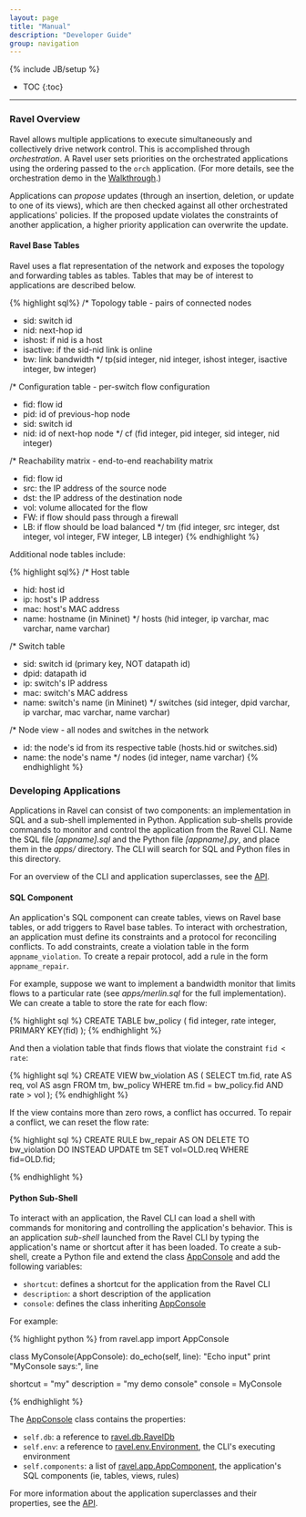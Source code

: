 ```yaml
---
layout: page
title: "Manual"
description: "Developer Guide"
group: navigation
---
```

{% include JB/setup %}

* TOC
{:toc}

-------------------------

### Ravel Overview
Ravel allows multiple applications to execute simultaneously and collectively drive network control.  This is accomplished through _orchestration_.  A Ravel user sets priorities on the orchestrated applications using the ordering passed to the `orch` application.  (For more details, see the orchestration demo in the [Walkthrough]({{site.url}}walkthrough#part-4-orchestration).)

Applications can _propose_ updates (through an insertion, deletion, or update to one of its views), which are then checked against all other orchestrated applications' policies.  If the proposed update violates the constraints of another application, a higher priority application can overwrite the update.

#### Ravel Base Tables

Ravel uses a flat representation of the network and exposes the topology and forwarding tables as tables.  Tables that may be of interest to applications are described below.

{% highlight sql%}
/* Topology table - pairs of connected nodes
 * sid: switch id
 * nid: next-hop id
 * ishost: if nid is a host
 * isactive: if the sid-nid link is online
 * bw: link bandwidth
 */
tp(sid integer, nid integer, ishost integer, isactive integer, bw integer)

/* Configuration table - per-switch flow configuration
 * fid: flow id
 * pid: id of previous-hop node
 * sid: switch id
 * nid: id of next-hop node
 */
cf (fid integer, pid integer, sid integer, nid integer)

/* Reachability matrix - end-to-end reachability matrix
 * fid: flow id
 * src: the IP address of the source node
 * dst: the IP address of the destination node
 * vol: volume allocated for the flow
 * FW: if flow should pass through a firewall
 * LB: if flow should be load balanced
 */
tm (fid integer, src integer, dst integer, vol integer, FW integer, LB integer)
{% endhighlight %}

Additional node tables include:

{% highlight sql%}
/* Host table
 * hid: host id
 * ip: host's IP address
 * mac: host's MAC address
 * name: hostname (in Mininet)
 */
hosts (hid integer, ip varchar, mac varchar, name varchar)

/* Switch table
 * sid: switch id (primary key, NOT datapath id)
 * dpid: datapath id
 * ip: switch's IP address
 * mac: switch's MAC address
 * name: switch's name (in Mininet) 
 */
switches (sid integer, dpid varchar, ip varchar, mac varchar, name varchar)

/* Node view - all nodes and switches in the network
 * id: the node's id from its respective table (hosts.hid or switches.sid)
 * name: the node's name
 */
nodes (id integer, name varchar)
{% endhighlight %}
    

### Developing Applications
Applications in Ravel can consist of two components: an implementation in SQL and a sub-shell implemented in Python.  Application sub-shells provide commands to monitor and control the application from the Ravel CLI.  Name the SQL file _[appname].sql_ and the Python file _[appname].py_, and place them in the _apps/_ directory.  The CLI will search for SQL and Python files in this directory.

For an overview of the CLI and application superclasses, see the [API](api/annotated.html).


#### SQL Component
An application's SQL component can create tables, views on Ravel base tables, 
or add triggers to Ravel base tables.  To interact with orchestration, an application must define its constraints and a protocol for reconciling conflicts.  To add constraints, create a violation table in the form `appname_violation`.  To create a repair protocol, add a rule in the form `appname_repair`.

For example, suppose we want to implement a bandwidth monitor that limits flows to a particular rate (see _apps/merlin.sql_ for the full implementation).  We can create a table to store the rate for each flow:

{% highlight sql %}
CREATE TABLE bw_policy (
    fid      integer,
    rate     integer,
    PRIMARY KEY(fid)
);
{% endhighlight %}

And then a violation table that finds flows that violate the constraint `fid < rate`:

{% highlight sql %}
CREATE VIEW bw_violation AS (
    SELECT tm.fid, rate AS req, vol AS asgn
	FROM tm, bw_policy
	WHERE tm.fid = bw_policy.fid AND rate > vol
);
{% endhighlight %}

If the view contains more than zero rows, a conflict has occurred.  To repair a conflict, we can reset the flow rate:

{% highlight sql %}
CREATE RULE bw_repair AS
    ON DELETE TO bw_violation
    DO INSTEAD
        UPDATE tm SET vol=OLD.req WHERE fid=OLD.fid;

{% endhighlight %}

#### Python Sub-Shell
To interact with an application, the Ravel CLI can load a shell with commands for monitoring and controlling the application's behavior.  This is an application _sub-shell_ launched from the Ravel CLI by typing the application's name or shortcut after it has been loaded.  To create a sub-shell, create a Python file and extend the class [AppConsole](api/classravel_1_1app_1_1AppConsole.html) and add the following variables:

* `shortcut`: defines a shortcut for the application from the Ravel CLI
* `description`: a short description of the application
* `console`: defines the class inheriting [AppConsole](api/classravel_1_1app_1_1AppConsole.html)

For example:

{% highlight python %}
from ravel.app import AppConsole

class MyConsole(AppConsole):
        do_echo(self, line):
                "Echo input"
                print "MyConsole says:", line

shortcut = "my"
description = "my demo console"
console = MyConsole

{% endhighlight %}

The [AppConsole](api/classravel_1_1app_1_1AppConsole.html) class contains the properties:

* `self.db`: a reference to [ravel.db.RavelDb](api/classravel_1_1db_1_1RavelDb.html)
* `self.env`: a reference to [ravel.env.Environment](api/classravel_1_1env_1_1Environment.html), the CLI's executing environment
* `self.components`: a list of [ravel.app.AppComponent](api/classravel_1_1app_1_1AppComponent.html), the application's SQL components (ie, tables, views, rules)

For more information about the application superclasses and their properties, see the [API](api/annotated.html).
